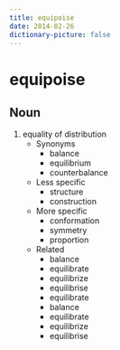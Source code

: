 ```yaml
---
title: equipoise
date: 2014-02-26
dictionary-picture: false
---
```

# equipoise


## Noun

1. equality of distribution
	- Synonyms
		- balance
		- equilibrium
		- counterbalance
	- Less specific
		- structure
		- construction
	- More specific
		- conformation
		- symmetry
		- proportion
	- Related
		- balance
		- equilibrate
		- equilibrize
		- equilibrise
		- equilibrate
		- balance
		- equilibrate
		- equilibrize
		- equilibrise

